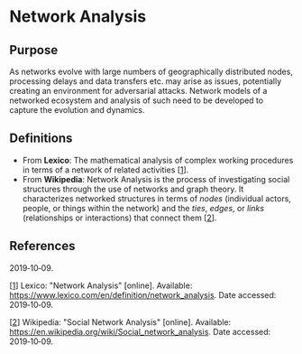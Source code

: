 

# Network Analysis

## Purpose

As networks evolve with large numbers of geographically distributed nodes, processing delays and data transfers etc. may 
arise as issues, potentially creating an environment for adversarial attacks. Network models of a networked ecosystem 
and analysis of such need to be developed to capture the evolution and dynamics.

## Definitions

- From **Lexico**: The mathematical analysis of complex working procedures in terms of a network of related activities [[1]].
- From **Wikipedia**:  Network Analysis is the process of investigating social structures through the use of networks and 
graph theory. It characterizes networked structures in terms of *nodes* (individual actors, people, or things within 
the network) and the *ties*, *edges*, or *links* (relationships or interactions) that connect them [[2]].

## References

2019&#8209;10&#8209;09.

[[1]] Lexico: "Network Analysis" [online]. Available: <https://www.lexico.com/en/definition/network_analysis>. 
Date accessed: 2019&#8209;10&#8209;09.

[1]: https://www.lexico.com/en/definition/network_analysis "Network Analysis"

[[2]] Wikipedia: "Social Network Analysis" [online]. Available: <https://en.wikipedia.org/wiki/Social_network_analysis>. 
Date accessed: 2019&#8209;10&#8209;09.

[2]: https://en.wikipedia.org/wiki/Social_network_analysis "Social Network Analysis"


